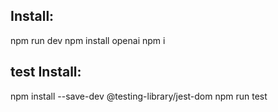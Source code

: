 ## Install:

npm run dev
npm install openai
npm i

## test Install:

npm install --save-dev @testing-library/jest-dom
npm run test
